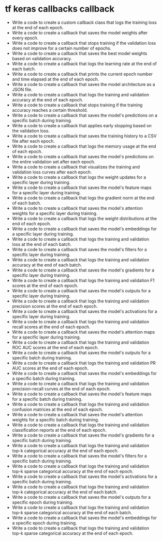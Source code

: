 # tf keras callbacks callback

- Write a code to create a custom callback class that logs the training loss at the end of each epoch.
- Write a code to create a callback that saves the model weights after every epoch.
- Write a code to create a callback that stops training if the validation loss does not improve for a certain number of epochs.
- Write a code to create a callback that saves the best model weights based on validation accuracy.
- Write a code to create a callback that logs the learning rate at the end of each batch.
- Write a code to create a callback that prints the current epoch number and time elapsed at the end of each epoch.
- Write a code to create a callback that saves the model architecture as a JSON file.
- Write a code to create a callback that logs the training and validation accuracy at the end of each epoch.
- Write a code to create a callback that stops training if the training accuracy reaches a certain threshold.
- Write a code to create a callback that saves the model's predictions on a specific batch during training.
- Write a code to create a callback that applies early stopping based on the validation loss.
- Write a code to create a callback that saves the training history to a CSV file after each epoch.
- Write a code to create a callback that logs the memory usage at the end of each epoch.
- Write a code to create a callback that saves the model's predictions on the entire validation set after each epoch.
- Write a code to create a callback that visualizes the training and validation loss curves after each epoch.
- Write a code to create a callback that logs the weight updates for a specific layer during training.
- Write a code to create a callback that saves the model's feature maps for a specific layer during training.
- Write a code to create a callback that logs the gradient norm at the end of each batch.
- Write a code to create a callback that saves the model's attention weights for a specific layer during training.
- Write a code to create a callback that logs the weight distributions at the end of each epoch.
- Write a code to create a callback that saves the model's embeddings for a specific layer during training.
- Write a code to create a callback that logs the training and validation loss at the end of each batch.
- Write a code to create a callback that saves the model's filters for a specific layer during training.
- Write a code to create a callback that logs the training and validation accuracy at the end of each batch.
- Write a code to create a callback that saves the model's gradients for a specific layer during training.
- Write a code to create a callback that logs the training and validation F1 scores at the end of each epoch.
- Write a code to create a callback that saves the model's outputs for a specific layer during training.
- Write a code to create a callback that logs the training and validation precision scores at the end of each epoch.
- Write a code to create a callback that saves the model's activations for a specific layer during training.
- Write a code to create a callback that logs the training and validation recall scores at the end of each epoch.
- Write a code to create a callback that saves the model's attention maps for a specific layer during training.
- Write a code to create a callback that logs the training and validation ROC AUC scores at the end of each epoch.
- Write a code to create a callback that saves the model's outputs for a specific batch during training.
- Write a code to create a callback that logs the training and validation PR AUC scores at the end of each epoch.
- Write a code to create a callback that saves the model's embeddings for a specific batch during training.
- Write a code to create a callback that logs the training and validation precision-recall curves at the end of each epoch.
- Write a code to create a callback that saves the model's feature maps for a specific batch during training.
- Write a code to create a callback that logs the training and validation confusion matrices at the end of each epoch.
- Write a code to create a callback that saves the model's attention weights for a specific batch during training.
- Write a code to create a callback that logs the training and validation classification reports at the end of each epoch.
- Write a code to create a callback that saves the model's gradients for a specific batch during training.
- Write a code to create a callback that logs the training and validation top-k categorical accuracy at the end of each epoch.
- Write a code to create a callback that saves the model's filters for a specific batch during training.
- Write a code to create a callback that logs the training and validation top-k sparse categorical accuracy at the end of each epoch.
- Write a code to create a callback that saves the model's activations for a specific batch during training.
- Write a code to create a callback that logs the training and validation top-k categorical accuracy at the end of each batch.
- Write a code to create a callback that saves the model's outputs for a specific epoch during training.
- Write a code to create a callback that logs the training and validation top-k sparse categorical accuracy at the end of each batch.
- Write a code to create a callback that saves the model's embeddings for a specific epoch during training.
- Write a code to create a callback that logs the training and validation top-k sparse categorical accuracy at the end of each epoch.